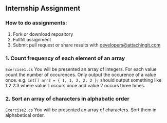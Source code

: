 Internship Assignment
---
### How to do assignments:
1. Fork or download repository
2. Fullfill assignment
3. Submit pull request or share results with <developers@attachingit.com>


### 1. Count frequency of each element of an array
`Exercise1.cs`
You will be presented an array of integers. For each value count the number of occurences. Only output the occurence of a value once.  e.g. `int[] arr2 = { 1, 1, 2, 2, 2 };` should output something like 1:2 2:3 where value 1 occurs once and value 2 occurs three times.

### 2. Sort an array of characters in alphabatic order
`Exercise2.cs`
You will be presented an array of characters. Sort them in alphabetical order.